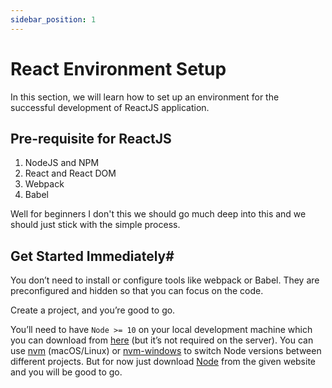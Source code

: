 ```yaml
---
sidebar_position: 1
---
```


# React Environment Setup

In this section, we will learn how to set up an environment for the successful development of ReactJS application.

## Pre-requisite for ReactJS
1. NodeJS and NPM
2. React and React DOM
3. Webpack
4. Babel

Well for beginners I don't this we should go much deep into this and we should just stick with the simple process. 

## Get Started Immediately#
You don’t need to install or configure tools like webpack or Babel. They are preconfigured and hidden so that you can focus on the code.

Create a project, and you’re good to go.

You’ll need to have `Node >= 10` on your local development machine which you can download from [here](https://nodejs.org/en/download) (but it’s not required on the server). You can use [nvm](https://github.com/creationix/nvm#installation) (macOS/Linux) or [nvm-windows](https://github.com/coreybutler/nvm-windows#node-version-manager-nvm-for-windows) to switch Node versions between different projects. But for now just download [Node](https://nodejs.org/en/download) from the given website and you will be good to go.